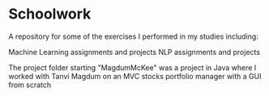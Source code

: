 # Schoolwork
A repository for some of the exercises I performed in my studies including:

Machine Learning assignments and projects
NLP assignments and projects

The project folder starting "MagdumMcKee" was a project in Java where I worked with Tanvi Magdum on an MVC stocks portfolio manager with a GUI from scratch
